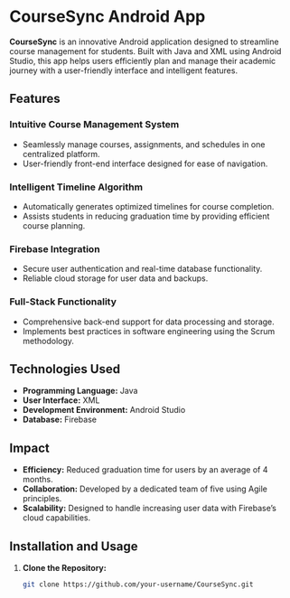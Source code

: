 # CourseSync Android App

**CourseSync** is an innovative Android application designed to streamline course management for students. Built with Java and XML using Android Studio, this app helps users efficiently plan and manage their academic journey with a user-friendly interface and intelligent features.

## Features

### Intuitive Course Management System
- Seamlessly manage courses, assignments, and schedules in one centralized platform.
- User-friendly front-end interface designed for ease of navigation.

### Intelligent Timeline Algorithm
- Automatically generates optimized timelines for course completion.
- Assists students in reducing graduation time by providing efficient course planning.

### Firebase Integration
- Secure user authentication and real-time database functionality.
- Reliable cloud storage for user data and backups.

### Full-Stack Functionality
- Comprehensive back-end support for data processing and storage.
- Implements best practices in software engineering using the Scrum methodology.

## Technologies Used
- **Programming Language:** Java
- **User Interface:** XML
- **Development Environment:** Android Studio
- **Database:** Firebase

## Impact
- **Efficiency:** Reduced graduation time for users by an average of 4 months.
- **Collaboration:** Developed by a dedicated team of five using Agile principles.
- **Scalability:** Designed to handle increasing user data with Firebase’s cloud capabilities.

## Installation and Usage

1. **Clone the Repository:**
   ```bash
   git clone https://github.com/your-username/CourseSync.git

